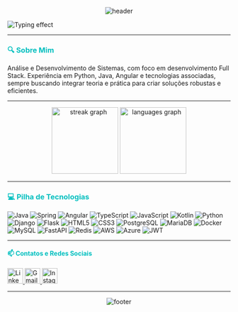 <p align="center">
  <img src="https://capsule-render.vercel.app/api?type=waving&color=00bfbf&height=120&section=header" alt="header" />
</p>


<p align="left">
  <img src="https://readme-typing-svg.herokuapp.com?font=Fira+Code&duration=3000&pause=1000&color=00F7FF&width=435&lines=👋+Bem-vindos!+Meu+nome+é+Lucas.;Desenvolvedor+Fullstack;Entusiasta+de+Tecnologia" alt="Typing effect" />
</p>

---

<h3 align="left" style="color: #00bfbf;">🔍 Sobre Mim</h3>
<p align="left">Análise e Desenvolvimento de Sistemas, com foco em desenvolvimento Full Stack. Experiência em Python, Java, Angular e tecnologias associadas, sempre buscando integrar teoria e prática para criar soluções robustas e eficientes.</p>

---

<div align="center">
  <img src="https://streak-stats.demolab.com?user=LuccasOlivier&locale=en&mode=daily&theme=dark&hide_border=true&ring=058082&fire=058082&currStreakLabel=058082" height="150" alt="streak graph" />
  <img src="https://github-readme-stats.vercel.app/api/top-langs?username=LuccasOlivier&locale=en&hide_title=true&layout=compact&card_width=320&langs_count=5&theme=dark&hide_border=true&title_color=058082&icon_color=058082&text_color=FFFFFF&bg_color=00000000" height="150" alt="languages graph" />
</div>



---

<h3 align="left" style="color: #00bfbf;">💻 Pilha de Tecnologias</h3>
<div align="left">
    <img src="https://img.shields.io/badge/java-%23ED8B00.svg?style=for-the-badge&logo=openjdk&logoColor=white" alt="Java"/>
    <img src="https://img.shields.io/badge/spring-%236DB33F.svg?style=for-the-badge&logo=spring&logoColor=white" alt="Spring"/>
    <img src="https://img.shields.io/badge/angular-%23DD0031.svg?style=for-the-badge&logo=angular&logoColor=white" alt="Angular"/>
    <img src="https://img.shields.io/badge/typescript-%23007ACC.svg?style=for-the-badge&logo=typescript&logoColor=white" alt="TypeScript"/>
    <img src="https://img.shields.io/badge/javascript-%23323330.svg?style=for-the-badge&logo=javascript&logoColor=%23F7DF1E" alt="JavaScript"/>
    <img src="https://img.shields.io/badge/kotlin-%237F52FF.svg?style=for-the-badge&logo=kotlin&logoColor=white" alt="Kotlin"/>
    <img src="https://img.shields.io/badge/python-3670A0?style=for-the-badge&logo=python&logoColor=ffdd54" alt="Python"/>
    <img src="https://img.shields.io/badge/django-%23092E20.svg?style=for-the-badge&logo=django&logoColor=white" alt="Django"/>
    <img src="https://img.shields.io/badge/flask-%23000000.svg?style=for-the-badge&logo=flask&logoColor=white" alt="Flask"/>
    <img src="https://img.shields.io/badge/html5-%23E34F26.svg?style=for-the-badge&logo=html5&logoColor=white" alt="HTML5"/>
    <img src="https://img.shields.io/badge/css3-%231572B6.svg?style=for-the-badge&logo=css3&logoColor=white" alt="CSS3"/>
    <img src="https://img.shields.io/badge/postgres-%23316192.svg?style=for-the-badge&logo=postgresql&logoColor=white" alt="PostgreSQL"/>
    <img src="https://img.shields.io/badge/mariadb-003545.svg?style=for-the-badge&logo=mariadb&logoColor=white" alt="MariaDB"/>
    <img src="https://img.shields.io/badge/docker-%230db7ed.svg?style=for-the-badge&logo=docker&logoColor=white" alt="Docker"/>
    <img src="https://img.shields.io/badge/mysql-4479A1.svg?style=for-the-badge&logo=mysql&logoColor=white" alt="MySQL"/>
    <img src="https://img.shields.io/badge/fastapi-005571.svg?style=for-the-badge&logo=fastapi" alt="FastAPI"/>
    <img src="https://img.shields.io/badge/redis-%23DD0031.svg?style=for-the-badge&logo=redis&logoColor=white" alt="Redis"/>
    <img src="https://img.shields.io/badge/aws-%23FF9900.svg?style=for-the-badge&logo=amazon-aws&logoColor=white" alt="AWS"/>
    <img src="https://img.shields.io/badge/azure-%230072C6.svg?style=for-the-badge&logo=microsoftazure&logoColor=white" alt="Azure"/>
    <img src="https://img.shields.io/badge/jwt-black.svg?style=for-the-badge&logo=JSON%20web%20tokens" alt="JWT"/>
</div>

---

<h4 align="left" style="color: #00bfbf;">📫 Contatos e Redes Sociais</h4>
<div align="left">
  <a href="https://www.linkedin.com/in/lucas-olivier95/" target="_blank">
    <img src="https://img.shields.io/badge/LinkedIn-%230077B5.svg?style=for-the-badge&logo=linkedin&logoColor=white" height="35" alt="LinkedIn logo" />
  </a>
  <a href="https://mail.google.com/mail/?view=cm&fs=1&to=lucas.olivier.dev@gmail.com" target="_blank">
    <img src="https://img.shields.io/badge/Gmail-%23D14836.svg?style=for-the-badge&logo=gmail&logoColor=white" height="35" alt="Gmail logo" />
  </a>
  <a href="https://www.instagram.com/olivier.luccas/" target="_blank">
    <img src="https://img.shields.io/badge/Instagram-%23E4405F.svg?style=for-the-badge&logo=instagram&logoColor=white" height="35" alt="Instagram logo" />
  </a>
</div>

---

<p align="center">
  <img src="https://capsule-render.vercel.app/api?type=waving&color=00bfbf&height=120&section=footer" alt="footer" />
</p>

